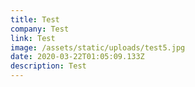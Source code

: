 ```yaml
---
title: Test
company: Test
link: Test
image: /assets/static/uploads/test5.jpg
date: 2020-03-22T01:05:09.133Z
description: Test
---
```

